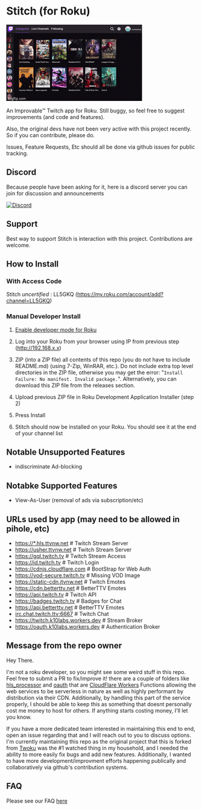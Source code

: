 # Stitch (for Roku)

![preview](preview.gif)

An Improvable™ Twitch app for Roku. Still buggy, so feel free to suggest improvements (and code and features).

Also, the original devs have not been very active with this project recently.
So if you can contribute, please do.

Issues, Feature Requests, Etc should all be done via github issues for public tracking.

## Discord

Because people have been asking for it, here is a discord server you can join for discussion and announcements

[![Discord](https://discordapp.com/api/guilds/1056784102084313179/widget.png?style=banner4)](https://discord.gg/KsdejA43SD)

## Support

Best way to support Stitch is interaction with this project. Contributions are welcome.

## How to Install

### With Access Code

Stitch *uncertified* : LL5GKQ (<https://my.roku.com/account/add?channel=LL5GKQ>)

### Manual Developer Install

1. [Enable developer mode for Roku](https://blog.roku.com/developer/developer-setup-guide)

2. Log into your Roku from your browser using IP from previous step (http://192.168.x.x)

3. ZIP (into a ZIP file) all contents of this repo (you do not have to include README.md) (using 7-Zip, WinRAR, etc.). Do not include extra top level directories in the ZIP file, otherwise you may get the error: "```Install Failure: No manifest. Invalid package.```". Alternatively, you can download this ZIP file from the releases section.

4. Upload previous ZIP file in Roku Development Application Installer (step 2)

5. Press Install

6. Stitch should now be installed on your Roku. You should see it at the end of your channel list

## Notable Unsupported Features

* indiscriminate Ad-blocking

## Notabke Supported Features

* View-As-User (removal of ads via subscription/etc)

## URLs used by app (may need to be allowed in pihole, etc)

* <https://*.hls.ttvnw.net>               # Twitch Stream Server
* <https://usher.ttvnw.net>               # Twitch Stream Server
* <https://gql.twitch.tv>                 # Twitch Stream Access
* <https://id.twitch.tv>                  # Twitch Login
* <https://cdnjs.cloudflare.com>          # BootStrap for Web Auth
* <https://vod-secure.twitch.tv>          # Missing VOD Image
* <https://static-cdn.jtvnw.net>          # Twitch Emotes
* <https://cdn.betterttv.net>             # BetterTTV Emotes
* <https://api.twitch.tv>                 # Twitch API
* <https://badges.twitch.tv>              # Badges for Chat
* <https://api.betterttv.net>             # BetterTTV Emotes
* <irc.chat.twitch.ttv:6667>              # Twitch Chat
* <https://twitch.k10labs.workers.dev>    # Stream Broker
* <https://oauth.k10labs.workers.dev>     # Authentication Broker

## Message from the repo owner

Hey There.

I'm not a roku developer, so you might see some weird stuff in this repo. Feel free to submit a PR to fix/improve it!
there are a couple of folders like [hls_processor](./hls_processor/) and [oauth](./oauth/) that are [CloudFlare Workers](https://workers.cloudflare.com) Functions allowing the web services to be serverless in nature as well as highly performant by distribution via their CDN. Additionally, by handling this part of the service properly, I should be able to keep this as something that doesnt personally cost me money to host for others. If anything starts costing money, I'll let you know.

If you have a more dedicated team interested in maintaining this end to end, open an issue regarding that and I will reach out to you to discuss options. I'm currently maintaining this repo as the original project that this is forked from [Twoku](https://github.com/worldreboot/twitch-reloaded-roku) was the #1 watched thing in my household, and I needed the ability to more easily fix bugs and add new features. Additionally, I wanted to have more development/improvment efforts happening publically and collaboratively via github's contribution systems.

## FAQ

Please see our FAQ [here](./FAQ.md)


